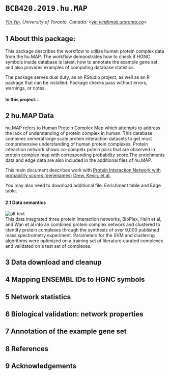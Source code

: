 # `BCB420.2019.hu.MAP`



###### [Yin Yin](https://orcid.org/0000-0001-9168-488X), University of Toronto, Canada. &lt;yin.yin@mail.utoronto.ca&gt;
## 1 About this package:
This package describes the workflow to utilize human protein complex data from the hu.MAP. The workflow demonstrates how to check if HGNC symbols inside database is latest, how to annotate the example gene set, and also provides examples of computing database statistics.

The package serves dual duty, as an RStudio project, as well as an R package that can be installed. Package checks pass without errors, warnings, or notes.
#### In this project...

## 2 hu.MAP Data
hu.MAP refers to Human Protein Complex Map which attempts to address the lack of understanding of protein complex in human. This database combines serveral large scale protein interaction datasets to get most comprehensive understanding of human protein complexes. Protein inteaction network shows co-compelx potein pairs that are observed in protein complex map with corresponding probability score.The enrichments data and edge data are also included in the additional files of hu.MAP. 

This main document describes work with [Protein Interaction Network with probability scores (genenames)](http://proteincomplexes.org/download) [Drew, Kevin, et al. ](http://msb.embopress.org/content/13/6/932)

You may also need to download additional file: Enrichment table and Edge table.
#### 2.1 Data semantics
![alt text](http://msb.embopress.org/sites/default/files/highwire/msb/13/6/932/embed/graphic-1.gif)
<br /> This data integrated three protein interaction networks, BioPlex, Hein et al, and Wan et al into an combined protein complex network and clustered to identify protein complexes through the synthesis of over 9,000 published mass spectrometry experiment. Parameters for the SVM and clustering algorithms were optimized on a training set of literature‐curated complexes and validated on a test set of complexes.
## 3 Data download and cleanup
## 4 Mapping ENSEMBL IDs to HGNC symbols
## 5 Network statistics
## 6 Biological validation: network properties
## 7 Annotation of the example gene set
## 8 References
## 9 Acknowledgements
